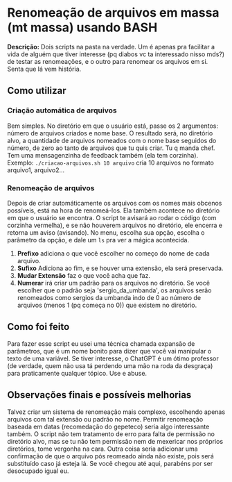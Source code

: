 # Renomeação de arquivos em massa (mt massa) usando BASH
**Descrição:** Dois scripts na pasta na verdade. Um é apenas pra facilitar a vida de alguém que tiver interesse (pq diabos vc ta interessado nisso mds?) 
de testar as renomeações, e o outro para renomear os arquivos em si. Senta que lá vem história.

## Como utilizar
### Criação automática de arquivos
Bem simples. No diretório em que o usuário está, passe os 2 argumentos: número de arquivos criados e nome base. O resultado será, no diretório alvo, a quantidade de arquivos nomeados com o nome base seguidos do número, de zero ao tanto de arquivos que tu quis criar. Tu q manda chef. Tem uma mensagenzinha de feedback também (ela tem corzinha). Exemplo: `./criacao-arquivos.sh 10 arquivo` cria 10 arquivos no formato arquivo1, arquivo2...

### Renomeação de arquivos
Depois de criar automáticamente os arquivos com os nomes mais obcenos possíveis, está na hora de renomeá-los. Ela também acontece no diretório em que o usuário se encontra. O script te avisará  ao rodar o código (com corzinha vermelha), e se não houverem arquivos no diretório, ele encerra e retorna um aviso (avisando). No menu, escolha sua opção, escolha o parâmetro da opção, e dale um `ls` pra ver a mágica acontecida.
1. **Prefixo** adiciona o que você escolher no começo do nome de cada arquivo.
2. **Sufixo** Adiciona ao fim, e se houver uma extensão, ela será preservada.
3. **Mudar Extensão** faz o que você acha que faz.
4. **Numerar** irá criar um padrão para os arquivos no diretório. Se você escolher que o padrão seja 'sergio_da_umbanda', os arquivos serão renomeados como sergios da umbanda indo de 0 ao número de arquivos (menos 1 (pq começa no 0)) que existem no diretório.

## Como foi feito
Para fazer esse script eu usei uma técnica chamada expansão de parâmetros, que é um nome bonito para dizer que você vai manipular o texto de uma variável. Se tiver interesse, o ChatGPT é um ótimo professor (de verdade, quem não usa tá perdendo uma mão na roda da desgraça) para praticamente qualquer tópico. Use e abuse.

## Observações finais e possíveis melhorias
Talvez criar um sistema de renomeação mais complexo, escolhendo apenas arquivos com tal extensão ou padrão no nome. Permitir renomeação baseada em datas (recomedação do gepeteco) seria algo interessante também. O script não tem tratamento de erro para falta de permissão no diretório alvo, mas se tu não tem permissão nem de mexericar nos próprios diretórios, tome vergonha na cara. Outra coisa seria adicionar uma confirmação de que o arquivo pós reomeado ainda não existe, pois será substituído caso já esteja lá. Se você chegou até aqui, parabéns por ser desocupado igual eu.